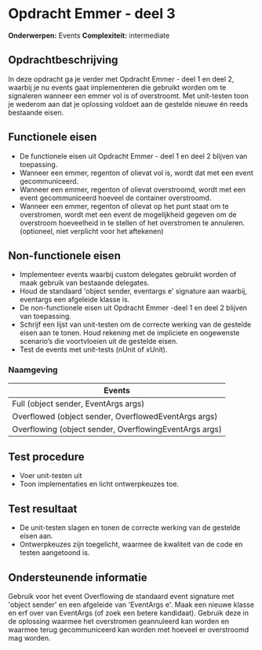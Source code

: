 # Opdracht Emmer - deel 3
**Onderwerpen:** Events
**Complexiteit:** intermediate 

## Opdrachtbeschrijving
In deze opdracht ga je verder met Opdracht Emmer - deel 1 en deel 2, waarbij je nu events gaat implementeren die gebruikt worden om te signaleren wanneer een emmer vol is of overstroomt. Met unit-testen toon je wederom aan dat je oplossing voldoet aan de gestelde nieuwe én reeds bestaande eisen. 

## Functionele eisen
-	De functionele eisen uit Opdracht Emmer - deel 1 en deel 2 blijven van toepassing.
-	Wanneer een emmer, regenton of olievat vol is, wordt dat met een event gecommuniceerd.
-	Wanneer een emmer, regenton of olievat overstroomd, wordt met een event gecommuniceerd hoeveel de container overstroomd.
-	Wanneer een emmer, regenton of olievat op het punt staat om te overstromen, wordt met een event de mogelijkheid gegeven om de overstroom hoeveelheid in te stellen of het overstromen te annuleren. (optioneel, niet verplicht voor het aftekenen)

## Non-functionele eisen
-	Implementeer events waarbij custom delegates gebruikt worden of maak gebruik van bestaande delegates.
-	Houd de standaard 'object sender, eventargs e' signature aan waarbij, eventargs een afgeleide klasse is.
-	De non-functionele eisen uit Opdracht Emmer -deel 1 en deel 2 blijven van toepassing.
-	Schrijf een lijst van unit-testen om de correcte werking van de gestelde eisen aan te tonen. Houd rekening met de impliciete en ongewenste scenario’s die voortvloeien uit de gestelde eisen.
-	Test de events met unit-tests (nUnit of xUnit).

### Naamgeving
|**Events**|
|--|
|Full (object sender, EventArgs args)|
|Overflowed (object sender, OverflowedEventArgs args)|
|Overflowing (object sender, OverflowingEventArgs args)|

## Test procedure
-	Voer unit-testen uit
-	Toon implementaties en licht ontwerpkeuzes toe.

## Test resultaat
-	De unit-testen slagen en tonen de correcte werking van de gestelde eisen aan.
-	Ontwerpkeuzes zijn toegelicht, waarmee de kwaliteit van de code en testen aangetoond is.


## Ondersteunende informatie


Gebruik voor het event Overflowing de standaard event signature met 'object sender' en een afgeleide van 'EventArgs e'. Maak een nieuwe klasse en erf over van EventArgs (of zoek een betere kandidaat). Gebruik deze in de oplossing waarmee het overstromen geannuleerd kan worden en waarmee terug gecommuniceerd kan worden met hoeveel er overstroomd mag worden.
